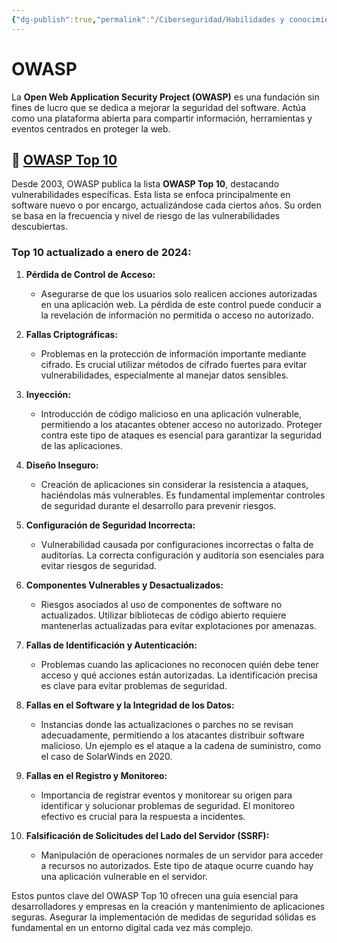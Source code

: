 ```yaml
---
{"dg-publish":true,"permalink":"/Ciberseguridad/Habilidades y conocimientos básicos/OWASP/"}
---
```


# OWASP

La **Open Web Application Security Project (OWASP)** es una fundación sin fines de lucro que se dedica a mejorar la seguridad del software. Actúa como una plataforma abierta para compartir información, herramientas y eventos centrados en proteger la web.

## 🔗 [OWASP Top 10](https://owasp.org/www-project-top-ten/)

Desde 2003, OWASP publica la lista **OWASP Top 10**, destacando vulnerabilidades específicas. Esta lista se enfoca principalmente en software nuevo o por encargo, actualizándose cada ciertos años. Su orden se basa en la frecuencia y nivel de riesgo de las vulnerabilidades descubiertas.

### Top 10 actualizado a enero de 2024:

1. **Pérdida de Control de Acceso:**
   - Asegurarse de que los usuarios solo realicen acciones autorizadas en una aplicación web. La pérdida de este control puede conducir a la revelación de información no permitida o acceso no autorizado.

2. **Fallas Criptográficas:**
   - Problemas en la protección de información importante mediante cifrado. Es crucial utilizar métodos de cifrado fuertes para evitar vulnerabilidades, especialmente al manejar datos sensibles.

3. **Inyección:**
   - Introducción de código malicioso en una aplicación vulnerable, permitiendo a los atacantes obtener acceso no autorizado. Proteger contra este tipo de ataques es esencial para garantizar la seguridad de las aplicaciones.

4. **Diseño Inseguro:**
   - Creación de aplicaciones sin considerar la resistencia a ataques, haciéndolas más vulnerables. Es fundamental implementar controles de seguridad durante el desarrollo para prevenir riesgos.

5. **Configuración de Seguridad Incorrecta:**
   - Vulnerabilidad causada por configuraciones incorrectas o falta de auditorías. La correcta configuración y auditoría son esenciales para evitar riesgos de seguridad.

6. **Componentes Vulnerables y Desactualizados:**
   - Riesgos asociados al uso de componentes de software no actualizados. Utilizar bibliotecas de código abierto requiere mantenerlas actualizadas para evitar explotaciones por amenazas.

7. **Fallas de Identificación y Autenticación:**
   - Problemas cuando las aplicaciones no reconocen quién debe tener acceso y qué acciones están autorizadas. La identificación precisa es clave para evitar problemas de seguridad.

8. **Fallas en el Software y la Integridad de los Datos:**
   - Instancias donde las actualizaciones o parches no se revisan adecuadamente, permitiendo a los atacantes distribuir software malicioso. Un ejemplo es el ataque a la cadena de suministro, como el caso de SolarWinds en 2020.

9. **Fallas en el Registro y Monitoreo:**
   - Importancia de registrar eventos y monitorear su origen para identificar y solucionar problemas de seguridad. El monitoreo efectivo es crucial para la respuesta a incidentes.

10. **Falsificación de Solicitudes del Lado del Servidor (SSRF):**
    - Manipulación de operaciones normales de un servidor para acceder a recursos no autorizados. Este tipo de ataque ocurre cuando hay una aplicación vulnerable en el servidor.

Estos puntos clave del OWASP Top 10 ofrecen una guía esencial para desarrolladores y empresas en la creación y mantenimiento de aplicaciones seguras. Asegurar la implementación de medidas de seguridad sólidas es fundamental en un entorno digital cada vez más complejo.